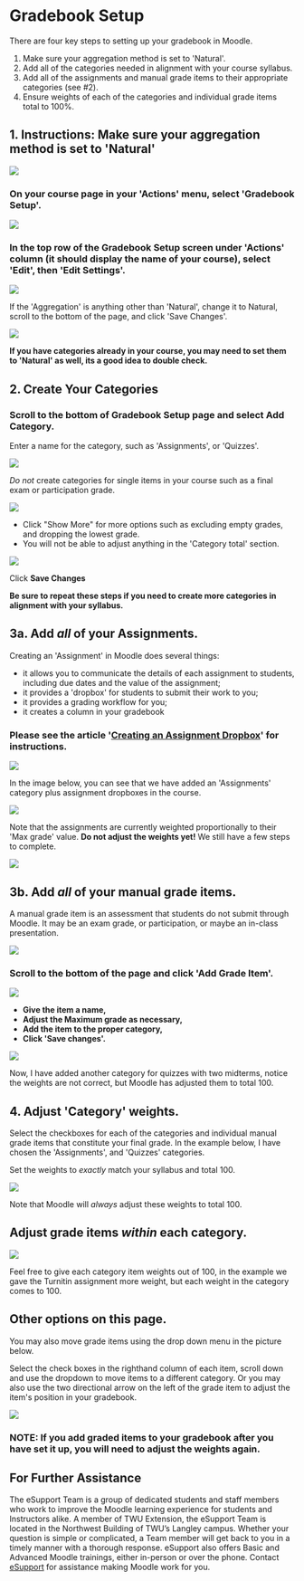 # Gradebook Setup

There are four key steps to setting up your gradebook in Moodle.

1. Make sure your aggregation method is set to 'Natural'.
2. Add all of the categories needed in alignment with your course syllabus.
3. Add all of the assignments and manual grade items to their appropriate categories \(see \#2\).
4. Ensure weights of each of the categories and individual grade items total to 100%.

## 1. Instructions: Make sure your aggregation method is set to 'Natural'

![](/assets/gradebook-setup-1.png)

### On your course page in your 'Actions' menu, select 'Gradebook Setup'.

![](/assets/gradebook-setup-3.png)

### In the top row of the Gradebook Setup screen under 'Actions' column \(it should display the name of your course\), select 'Edit', then 'Edit Settings'.

![](/assets/gradebook-setup-2.png)

If the 'Aggregation' is anything other than 'Natural', change it to Natural, scroll to the bottom of the page, and click 'Save Changes'.

![](/assets/gradebook-setup-4.png)

**If you have categories already in your course, you may need to set them to 'Natural' as well, its a good idea to double check.**

## 2.  Create Your Categories

### Scroll to the bottom of Gradebook Setup page and select **Add Category**.

Enter a name for the category, such as 'Assignments', or 'Quizzes'.

![](/assets/gradebook-setup-5.png)

_Do not_ create categories for single items in your course such as a final exam or participation grade.

![](/assets/gradebook-setup-6.png)

* Click "Show More" for more options such as excluding empty grades, and dropping the lowest grade.
* You will not be able to adjust anything in the 'Category total' section.

![](/assets/gradebook-setup-7.png)

Click **Save Changes**

**Be sure to repeat these steps if you need to create more categories in alignment with your syllabus.**

## 3a. Add _all_ of your Assignments.

Creating an 'Assignment' in Moodle does several things:

* it allows you to communicate the details of each assignment to students, including due dates and the value of the assignment;
* it provides a 'dropbox' for students to submit their work to you;
* it provides a grading workflow for you;
* it creates a column in your gradebook

### Please see the article '[Creating an Assignment Dropbox](https://twonline.gitbooks.io/moodlefaq/content/creating-an-assignment-dropbox.html)' for instructions.

![](/assets/gradebook-setup-7.png)

In the image below, you can see that we have added an 'Assignments' category plus assignment dropboxes in the course.

![](/assets/gradebook-setup-8.png)

Note that the assignments are currently weighted proportionally to their 'Max grade' value. **Do not adjust the weights yet!** We still have a few steps to complete.

![](/assets/gradebook-setup-9a.png)

## 3b. Add _all_ of your manual grade items.

A manual grade item is an assessment that students do not submit through Moodle. It may be an exam grade, or participation, or maybe an in-class presentation.

![](/assets/gradebook-setup-10.png)

### Scroll to the bottom of the page and click 'Add Grade Item'.

![](/assets/gradebook-setup-11.png)

* **Give the item a name,**
* **Adjust the Maximum grade as necessary,**
* **Add the item to the proper category,**
* **Click 'Save changes'.**

![](/assets/gradebook-setup-12.png)

Now, I have added another category for quizzes with two midterms, notice the weights are not correct, but Moodle has adjusted them to total 100.

## 4. Adjust 'Category' weights.

Select the checkboxes for each of the categories and individual manual grade items that constitute your final grade. In the example below, I have chosen the 'Assignments', and 'Quizzes' categories.

Set the weights to _exactly_ match your syllabus and total 100.

![](/assets/gradebook-setup-13.png)

Note that Moodle will _always_ adjust these weights to total 100.

## Adjust grade items _within_ each category.

![](/assets/gradebook-setup-14.png)

Feel free to give each category item weights out of 100, in the example we gave the Turnitin assignment more weight, but each weight in the category comes to 100.

## Other options on this page.

You may also move grade items using the drop down menu in the picture below.

Select the check boxes in the righthand column of each item, scroll down and use the dropdown to move items to a different category. Or you may also use the two directional arrow on the left of the grade item to adjust the item's position in your gradebook.

![](/assets/gradebook-setup-15.png)

### NOTE: If you add graded items to your gradebook after you have set it up, you will need to adjust the weights again.

## For Further Assistance

The eSupport Team is a group of dedicated students and staff members who work to improve the Moodle learning experience for students and Instructors alike. A member of TWU Extension, the eSupport Team is located in the Northwest Building of TWU’s Langley campus. Whether your question is simple or complicated, a Team member will get back to you in a timely manner with a thorough response. eSupport also offers Basic and Advanced Moodle trainings, either in-person or over the phone. Contact [eSupport](https://trinitywestern.teamdynamix.com/TDClient/Requests/ServiceDet?ID=16141) for assistance making Moodle work for you.
